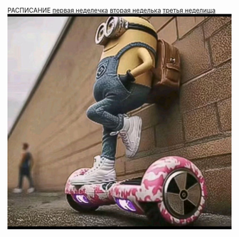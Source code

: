 РАСПИСАНИЕ
[первая неделечка](timetable_1w.md)
[вторая неделька](timetable_2w.md)
[третья неделища](timetable_3w.md)
![errgdefgerg](photo_5393509704732378181_y.jpg)
